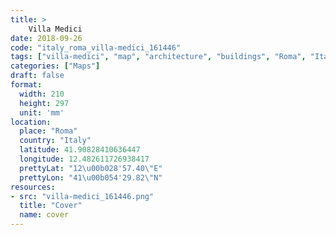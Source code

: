 ```yaml
---
title: > 
    Villa Medici
date: 2018-09-26
code: "italy_roma_villa-medici_161446"
tags: ["villa-medici", "map", "architecture", "buildings", "Roma", "Italy"]
categories: ["Maps"]
draft: false
format:
  width: 210
  height: 297
  unit: 'mm'
location:
  place: "Roma"
  country: "Italy"
  latitude: 41.90828410636447
  longitude: 12.482611726938417
  prettyLat: "12\u00b028'57.40\"E"
  prettyLon: "41\u00b054'29.82\"N"
resources:
- src: "villa-medici_161446.png"
  title: "Cover"
  name: cover
---
```

